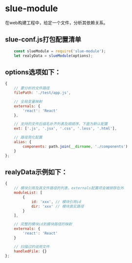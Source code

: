 # slue-module

在web构建工程中，给定一个文件，分析其依赖关系。

## slue-conf.js打包配置清单
```javascript
    const slueModule = require('slue-module');
    let realyData = slueModule(options);
```

## options选项如下：
```javascript
{
    // 要分析的文件路径
    filePath: './test/app.js',

    // 全局变量映射
    externals: {
        'react': 'React'
    },

    // 支持的文件后缀名补齐列表及顺顺序，下面为默认配置
    ext: ['.js', '.jsx', '.css', '.less', '.html'],

    // 路径简化配置
    alias: {
        components: path.join(__dirname, './components')
    }
};
```

## realyData示例如下：
```javascript
{
    // 模块引用及其文件路径的列表，externals配置项会被排除在外
    moduleList: [
        {
            id: 'xxx', // 模块引用id
            dir: 'xxx' // 模块真实路径
        }
    ],

    // 完整的模块id到模块路径的映射
    externals: {
        'react': 'React'
    }

    // 扫描过的说用文件
    handledFile: {}
};
```